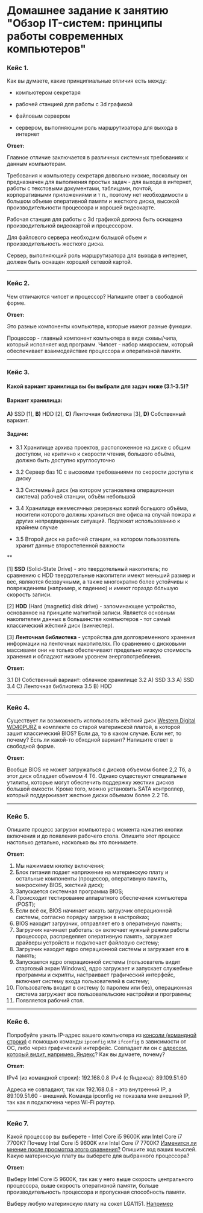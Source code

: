 # Домашнее задание к занятию "Обзор IT-систем: принципы работы современных компьютеров"

### Кейс 1.

Как вы думаете, какие принципиальные отличия есть между:

* компьютером секретаря

* рабочей станцией для работы с 3d графикой

* файловым сервером

* сервером, выполняющим роль маршрутизатора для выхода в интернет

**Ответ:**

Главное отличие заключается в различных системных требованиях к данным компьютерам.

Требования к компьютеру секретаря довольно низкие, поскольку он предназначен для выполнения простых задач - для выхода в интернет, работы с текстовыми документами, таблицами, почтой, корпоративными приложениями и т п., поэтому нет необходимости в большом объеме оперативной памяти и жесткого диска, высокой производительности процессора и хорошей видеокарте.

Рабочая станция для работы с 3d графикой должна быть оснащена производительной видеокартой и процессором. 

Для файлового сервера необходим большой объем и производительность жесткого диска.

Сервер, выполняющий роль маршрутизатора для выхода в интернет, должен быть оснащен хорошей сетевой картой.


---

### Кейс 2.

Чем отличаются чипсет и процессор? Напишите ответ в свободной форме.

**Ответ:**

Это разные компоненты компьютера, которые имеют разные функции. 

Процессор - главный компонент компьютера в виде схемы/чипа, который исполняет код программ.
Чипсет - набор микросхем, который обеспечивает взаимодействие процессора и оперативной памяти.

---

### Кейс 3.

#### Какой вариант хранилища вы бы выбрали для задач ниже (3.1-3.5)?


#### Вариант хранилища:

**А)** SSD [1], **B)** HDD [2], **C)** Ленточная библиотека [3], **D)** Собственный вариант.

#### Задачи:

* 3.1 Хранилище архива проектов, расположенное на диске с общим доступом, не критично к скорости чтения, большого объёма, должно быть доступно круглосуточно

* 3.2 Сервер баз 1С с высокими требованиями по скорости доступа к диску

* 3.3 Системный диск (на котором установлена операционная система) рабочей станции, объём небольшой

* 3.4 Хранилище ежемесячных резервных копий большого объёма, носители которого должны храниться вне офиса на случай пожара и других непредвиденных ситуаций. Подлежат использованию к крайнем случае

* 3.5 Второй диск на рабочей станции, на котором пользователь хранит данные второстепенной важности

**

[1] **SSD** (Solid-State Drive) - это твердотельный накопитель; по сравнению с HDD твердотельные накопители имеют меньший размер и вес, являются беззвучными, а также многократно более устойчивы к повреждениям (например, к падению) и имеют гораздо бóльшую скорость записи.

[2] **HDD** (Hard (magnetic) disk drive) - запоминающее устройство, основанное на принципе магнитной записи. Является основным накопителем данных в большинстве компьютеров - тот самый классический жёсткий диск (винчестер).

[3] **Ленточная библиотека** - устройства для долговременного хранения информации на ленточных накопителях. По сравнению с дисковыми массивами они не только обеспечивают предельно низкую стоимость хранения и обладают низким уровнем энергопотребления.

**Ответ:**

3.1 D) Собственный вариант: облачное хранилище 
3.2 A) SSD
3.3 A) SSD
3.4 C) Ленточная библиотека
3.5 B) HDD 

---

### Кейс 4.

Существует ли возможность использовать жёсткий диск [Western Digital WD40PURZ](https://market.yandex.ru/product--zhestkii-disk-western-digital-wd40purz/1729220435) в комплекте со старой материнской платой, в которой зашит классический BIOS?
Если да, то в каком случае. Если нет, то почему? Есть ли какой-то обходной вариант? Напишите ответ в свободной форме.

**Ответ:**

Вообще BIOS не может загружаться с дисков объемом более 2,2 Тб, а этот диск обладает объемом 4 Тб. Однако существуют специальные утилиты, которые могут обеспечить поддержку жестких дисков большой емкости. Кроме того, можно установить SATA контроллер, который поддерживает жесткие диски объемом более 2.2 Тб.

---

### Кейс 5.

Опишите процесс загрузки компьютера с момента нажатия кнопки включения и до появления рабочего стола.
Опишите этот процесс настолько детально, насколько вы это понимаете.

**Ответ:**

1) Мы нажимаем кнопку включения;
2) Блок питания подает напряжение на материнскую плату и остальные компоненты (процессор, оперативную память, микросхему BIOS, жесткий диск);
3) Запускается системная программа BIOS;
4) Происходит тестирование аппаратного обеспечения компьютера (POST); 
5) Если всё ок, BIOS начинает искать загрузчик операционной системы, согласно порядку загрузки в настройках;
6) BIOS находит загрузчик, отправляет его в оперативную память;
7) Загрузчик начинает работать: он включает нужный режим работы процессора, распределяет оперативную память, загружает драйверы устройств и подключает файловую систему;
8) Загрузчик находит ядро операционной системы и загружает его в память;
9) Запускается ядро операционной системы (пользователь видит стартовый экран Windows), ядро загружает и запускает служебные программы и скрипты, настраивает графический интерфейс, включает систему входа пользователей в систему;
10) Пользователь входит в систему (с паролем или без), операционная система загружает все пользовательские настройки и программы;
11) Появляется рабочий стол.

---

### Кейс 6.

Попробуйте узнать IP-адрес вашего компьютера из [консоли (командной строки)](https://webkyrs.info/post/chto-takoe-komandnaia-stroka-kak-ee-zapustit-na-windows-linux-i-mac) с помощью команды `ipconfig` или `ifconfig` в зависимости от ОС, либо через графический интерфейс.
Совпадает ли он с [адресом, который видит, например, Яндекс](https://internet.yandex.ru)? Как вы думаете, почему?

**Ответ:** 

IPv4 (из командной строки): 192.168.0.8
IPv4 (с Яндекса): 89.109.51.60

Адреса не совпадают, так как 192.168.0.8 - это внутренний IP, а 89.109.51.60 - внешний. Команда ipconfig не показала мне внешний IP, так как я подключена через Wi-Fi роутер.

---

### Кейс 7.

Какой процессор вы выберете - Intel Core i5 9600K или Intel Core i7 7700K?
Почему Intel Core i5 9600K или Intel Core i7 7700K? [Изменится ли мнение после просмотра этого сравнения?](https://cpu.userbenchmark.com/Compare/Intel-Core-i5-9600K-vs-Intel-Core-i7-7700K/4031vs3647) Опишите ход ваших мыслей.
Какую материнскую плату вы выберете для выбранного процессора?

**Ответ:**

Выберу Intel Core i5 9600K, так как у него выше скорость центрального процессора, выше скорость оперативной памяти, больше производительность процессора и пропускная способность памяти.

Выберу любую материнскую плату на сокет LGA1151. [Например](https://megamarket.ru/catalog/details/materinskaya-plata-asus-prime-h310m-k-r20-100024213558_70455/)